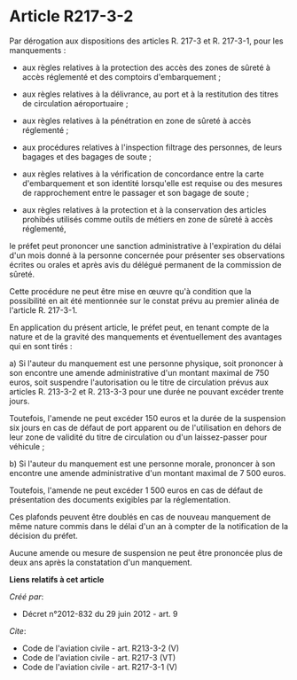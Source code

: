 # Article R217-3-2

Par dérogation aux dispositions des articles R. 217-3 et R. 217-3-1, pour les manquements :

- aux règles relatives à la protection des accès des zones de sûreté à accès réglementé et des comptoirs d'embarquement ;

- aux règles relatives à la délivrance, au port et à la restitution des titres de circulation aéroportuaire ;

- aux règles relatives à la pénétration en zone de sûreté à accès réglementé ;

- aux procédures relatives à l'inspection filtrage des personnes, de leurs bagages et des bagages de soute ;

- aux règles relatives à la vérification de concordance entre la carte d'embarquement et son identité lorsqu'elle est requise
ou des mesures de rapprochement entre le passager et son bagage de soute ;

- aux règles relatives à la protection et à la conservation des articles prohibés utilisés comme outils de métiers en zone de
sûreté à accès réglementé, 

le préfet peut prononcer une sanction administrative à l'expiration du délai d'un mois donné à la personne concernée pour
présenter ses observations écrites ou orales et après avis du délégué permanent de la commission de sûreté. 

Cette procédure ne peut être mise en œuvre qu'à condition que la possibilité en ait été mentionnée sur le constat prévu au
premier alinéa de l'article R. 217-3-1. 

En application du présent article, le préfet peut, en tenant compte de la nature et de la gravité des manquements et
éventuellement des avantages qui en sont tirés : 

a) Si l'auteur du manquement est une personne physique, soit prononcer à son encontre une amende administrative d'un montant
maximal de 750 euros, soit suspendre l'autorisation ou le titre de circulation prévus aux articles R. 213-3-2 et R. 213-3-3
pour une durée ne pouvant excéder trente jours. 

Toutefois, l'amende ne peut excéder 150 euros et la durée de la suspension six jours en cas de défaut de port apparent ou de
l'utilisation en dehors de leur zone de validité du titre de circulation ou d'un laissez-passer pour véhicule ; 

b) Si l'auteur du manquement est une personne morale, prononcer à son encontre une amende administrative d'un montant maximal
de 7 500 euros. 

Toutefois, l'amende ne peut excéder 1 500 euros en cas de défaut de présentation des documents exigibles par la
réglementation. 

Ces plafonds peuvent être doublés en cas de nouveau manquement de même nature commis dans le délai d'un an à compter de la
notification de la décision du préfet. 

Aucune amende ou mesure de suspension ne peut être prononcée plus de deux ans après la constatation d'un manquement.

**Liens relatifs à cet article**

_Créé par_:

  - Décret n°2012-832 du 29 juin 2012 - art. 9

_Cite_:

  - Code de l'aviation civile - art. R213-3-2 (V)
  - Code de l'aviation civile - art. R217-3 (VT)
  - Code de l'aviation civile - art. R217-3-1 (V)
